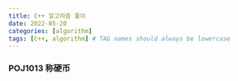 ```yaml
---
title: C++ 알고리즘 풀이
date: 2022-05-20
categories: [algorithm]
tags: [C++, algorithm] # TAG names should always be lowercase
---
```


### POJ1013 称硬币
